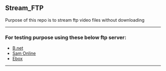 ## Stream_FTP
Purpose of this repo is to stream ftp video files without downloading

------------------

### For testing purpose using these below ftp server:
- [B.net](http://server4.ftpbd.net/)
- [Sam Online](http://172.16.50.4/)
- [Ebox](http://fs.ebox.live/)

-----------------
